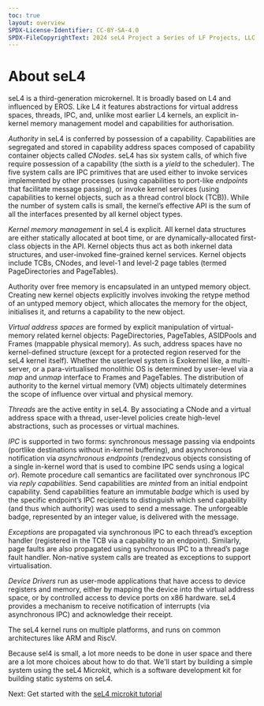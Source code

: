 ```yaml
---
toc: true
layout: overview
SPDX-License-Identifier: CC-BY-SA-4.0
SPDX-FileCopyrightText: 2024 seL4 Project a Series of LF Projects, LLC.
---
```

<h1>About seL4</h1>

<p>
    seL4 is a third-generation microkernel. It is broadly based on L4 and influenced by EROS. Like L4 it features abstractions for virtual address spaces, threads, IPC, and, unlike most earlier L4 kernels, an explicit in-kernel memory management model and capabilities for authorisation.
</p>
<p>
    <em>Authority</em> in seL4 is conferred by possession of a capability. Capabilities are segregated and stored in capability address spaces composed of capability container objects called <em>CNodes</em>. seL4 has six system calls, of which five require possession of a capability (the sixth is a <em>yield</em> to the scheduler). The five system calls are IPC primitives that are used either to invoke services implemented by other processes (using capabilities to port-like <em>endpoints</em> that facilitate message passing), or invoke kernel services (using capabilities to kernel objects, such as a thread control block (TCB)). While the number of system calls is small, the kernel’s effective API is the sum of all the interfaces presented by all kernel object types.
</p>
<p>
    <em>Kernel memory management</em> in seL4 is explicit. All kernel data structures are either statically allocated at boot time, or are dynamically-allocated first-class objects in the API. Kernel objects thus act as both inkernel data structures, and user-invoked fine-grained kernel services. Kernel objects include TCBs, CNodes, and level-1 and level-2 page tables (termed PageDirectories and PageTables).
</p>
<p>
    Authority over free memory is encapsulated in an untyped memory object. Creating new kernel objects explicitly involves invoking the retype method of an untyped
memory object, which allocates the memory for the object, initialises it, and returns a capability to the new object.
</p>
<p>
    <em>Virtual address spaces</em> are formed by explicit manipulation of virtual-memory related kernel objects: PageDirectories, PageTables, ASIDPools and Frames (mappable physical memory). As such, address spaces have no kernel-defined structure (except for a protected region reserved for the seL4 kernel itself). Whether the userlevel system is Exokernel like, a multi-server, or a para-virtualised monolithic OS is determined by user-level via a <em>map</em> and <em>unmap</em> interface to Frames and PageTables. The distribution of authority to the kernel virtual memory (VM) objects ultimately determines the scope of influence over virtual and physical memory.
</p>
<p>
    <em>Threads</em> are the active entity in seL4. By associating a CNode and a virtual address space with a thread, user-level policies create high-level abstractions, such as processes or virtual machines.
</p>
<p>
    <em>IPC</em> is supported in two forms: synchronous message passing via endpoints (portlike destinations without in-kernel buffering), and asynchronous notification via <em>asynchronous endpoints</em> (rendezvous objects consisting of a single in-kernel word that is used to combine IPC sends using a logical <em>or</em>). Remote procedure call semantics are facilitated over synchronous IPC via <em>reply capabilities</em>. Send capabilities are <em>minted</em> from an initial endpoint capability. Send capabilities feature an immutable <em>badge</em> which is used by the specific endpoint’s IPC recipients to distinguish which send capability (and thus which authority) was used to send a message. The unforgeable badge, represented by an integer value, is delivered with the message.
</p>
<p>
    <em>Exceptions</em> are propagated via synchronous IPC to each thread’s exception handler (registered in the TCB via a capability to an endpoint). Similarly, page faults are also propagated using synchronous IPC to a thread’s page fault handler. Non-native system calls are treated as exceptions to support virtualisation.
</p>
<p>
    <em>Device Drivers</em> run as user-mode applications that have access to device registers and memory, either by mapping the device into the virtual address space, or by controlled access to device ports on x86 hardware. seL4 provides a mechanism to receive notification of interrupts (via asynchronous IPC) and acknowledge their receipt.
</p>
<p>
    The seL4 kernel runs on multiple platforms, and runs on common architectures like ARM and RiscV.
</p>
<p>
    Because sel4 is small, a lot more needs to be done in user space and there are a lot more choices about how to do that. We'll start by building a simple system using the seL4 Microkit, which is a software development kit for building static systems on seL4.
</p>
<p>
    Next: Get started with the <a href="microkit">seL4 microkit tutorial</a>
</p>